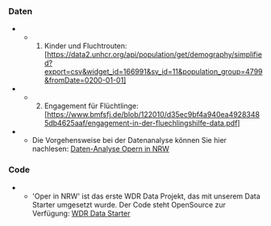 ### Daten

- - 1. Kinder und Fluchtrouten: [https://data2.unhcr.org/api/population/get/demography/simplified?export=csv&widget_id=166991&sv_id=11&population_group=4799&fromDate=0200-01-01]

- - 2. Engagement für Flüchtlinge: [https://www.bmfsfj.de/blob/122010/d35ec9bf4a940ea49283485db4625aaf/engagement-in-der-fluechlingshilfe-data.pdf]

- - Die Vorgehensweise bei der Datenanalyse können Sie hier nachlesen: [Daten-Analyse Opern in NRW](https://github.com/wdr-data/starter/blob/main/data/Daten-Analyse_Opern_in_NRW.ipynb)

### Code

- - 'Oper in NRW' ist das erste WDR Data Projekt, das mit unserem Data Starter umgesetzt wurde. Der Code steht OpenSource zur Verfügung: [WDR Data Starter](https://github.com/wdr-data/starter/)
